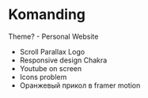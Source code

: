 # Komanding

Theme? - Personal Website

<ul>
<li>Scroll Parallax Logo
<li>Responsive design Chakra
<li>Youtube on screen
<li>Icons problem
<li>Оранжевый прикол в framer motion
</ul>